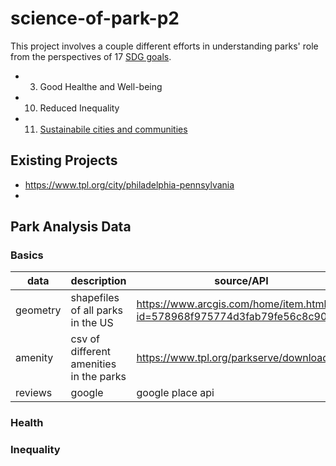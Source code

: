 # science-of-park-p2
This project involves a couple different efforts in understanding parks' role from the perspectives of 17 [SDG goals](https://sdgs.un.org/goals).
* 3. Good Healthe and Well-being
* 10. Reduced Inequality
* 11. [Sustainabile cities and communities](https://sdgs.un.org/goals/goal11)

## Existing Projects
* https://www.tpl.org/city/philadelphia-pennsylvania
* 
## Park Analysis Data
### Basics
| data      | description | source/API |
|--------------|----------|--------------|
| geometry      | shapefiles of all parks in the US   | https://www.arcgis.com/home/item.html?id=578968f975774d3fab79fe56c8c90941    | 
| amenity     | csv of different amenities in the parks  | https://www.tpl.org/parkserve/downloads | 
| reviews    | google  | google place api | 

### Health
### Inequality
### 
